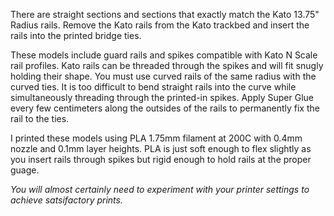 There are straight sections and sections that exactly match the Kato 13.75" Radius rails. Remove the Kato rails from the Kato trackbed and insert the rails into the printed bridge ties.

These models include guard rails and spikes compatible with Kato N Scale rail profiles. Kato rails can be threaded through the spikes and will fit snugly holding their shape. You must use curved rails of the same radius with the curved ties. It is too difficult to bend straight rails into the curve while simultaneously threading through the printed-in spikes. Apply Super Glue every few centimeters along the outsides of the rails to permanently fix the rail to the ties.

I printed these models using PLA 1.75mm filament at 200C with 0.4mm nozzle and 0.1mm layer heights. PLA is just soft enough to flex slightly as you insert rails through spikes but rigid enough to hold rails at the proper guage. 

*You will almost certainly need to experiment with your printer settings to achieve satsifactory prints.*
